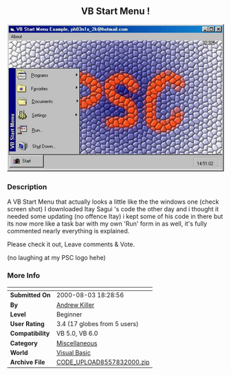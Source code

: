 ﻿<div align="center">

## VB Start Menu \!

<img src="PIC2000831348357050.jpg">
</div>

### Description

A VB Start Menu that actually looks a little like the the windows one (check screen shot) I downloaded Itay Sagui 's code the other day and i thought it needed some updating (no offence Itay) i kept some of his code in there but its now more like a task bar with my own 'Run' form in as well, it's fully commented nearly everything is explained.

Please check it out, Leave comments & Vote.

(no laughing at my PSC logo hehe)
 
### More Info
 


<span>             |<span>
---                |---
**Submitted On**   |2000-08-03 18:28:56
**By**             |[Andrew Killer](https://github.com/Planet-Source-Code/PSCIndex/blob/master/ByAuthor/andrew-killer.md)
**Level**          |Beginner
**User Rating**    |3.4 (17 globes from 5 users)
**Compatibility**  |VB 5\.0, VB 6\.0
**Category**       |[Miscellaneous](https://github.com/Planet-Source-Code/PSCIndex/blob/master/ByCategory/miscellaneous__1-1.md)
**World**          |[Visual Basic](https://github.com/Planet-Source-Code/PSCIndex/blob/master/ByWorld/visual-basic.md)
**Archive File**   |[CODE\_UPLOAD8557832000\.zip](https://github.com/Planet-Source-Code/andrew-killer-vb-start-menu__1-10353/archive/master.zip)








